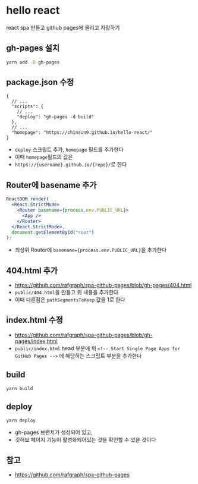 # hello react

react spa 만들고 github pages에 올리고 자랑하기

## gh-pages 설치

```sh
yarn add -D gh-pages
```

## package.json 수정

```jsonc package.json
{
  // ...
  "scripts": {
    // ...
    "deploy": "gh-pages -d build"
  },
  // ...
  "homepage": "https://chinsun9.github.io/hello-react/"
}
```

- `deploy` 스크립트 추가, `homepage` 필드를 추가한다
- 이때 `homepage`필드의 값은
- `https://{username}.github.io/{repo}/`로 한다

## Router에 basename 추가

```jsx index.js
ReactDOM.render(
  <React.StrictMode>
    <Router basename={process.env.PUBLIC_URL}>
      <App />
    </Router>
  </React.StrictMode>,
  document.getElementById("root")
);
```

- 최상위 Router에 `basename={process.env.PUBLIC_URL}`을 추가한다

## 404.html 추가

- https://github.com/rafgraph/spa-github-pages/blob/gh-pages/404.html
- `public/404.html`을 만들고 위 내용을 추가한다
- 이때 다른점은 `pathSegmentsToKeep` 값을 1로 한다

## index.html 수정

- https://github.com/rafgraph/spa-github-pages/blob/gh-pages/index.html
- `public/index.html` head 부분에 위 `<!-- Start Single Page Apps for GitHub Pages -->` 에 해당하는 스크립트 부분을 추가한다

## build

```
yarn build
```

## deploy

```
yarn deploy
```

- gh-pages 브랜치가 생성되어 있고,
- 깃허브 페이지 기능이 활성화되어있는 것을 확인할 수 있을 것이다

## 참고

- https://github.com/rafgraph/spa-github-pages
